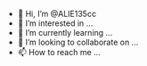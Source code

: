 - 👋 Hi, I’m @ALIE135cc
- 👀 I’m interested in ...
- 🌱 I’m currently learning ...
- 💞️ I’m looking to collaborate on ...
- 📫 How to reach me ...

<!---
ALIE135cc/ALIE135cc is a ✨ special ✨ repository because its `README.md` (this file) appears on your GitHub profile.
You can click the Preview link to take a look at your changes.
--->
